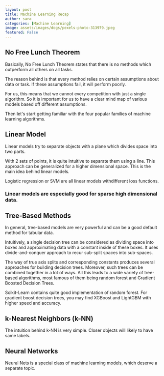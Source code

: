 ```yaml
---
layout: post
title: Machine Learning Recap
author: sara
categories: [Machine Learning]
image: assets/images/dogs/pexels-photo-313979.jpeg
featured: False
---
```


## No Free Lunch Theorem

Basically, No Free Lunch Theorem states that there is no methods which outperform all others on all tasks. 

The reason behind is that every method relies on certain assumptions about data or task. If these assumptions fail, it will perform poorly. 

For us, this means that we cannot every competition with just a single algorithm. So it is important for us to have a clear mind map of various models based off different assumptions. 

Then let's start getting familiar with the four popular families of machine learning algorithms.

##  Linear Model

Linear models try to separate objects with a plane which divides space into two parts.

With 2 sets of points, it is quite intuitive to separate them using a line. This approach can be generalized for a higher dimensional space. This is the main idea behind linear models.

Logistic regression or SVM are all linear models withdifferent loss functions.

### Linear models are especially good for sparse high dimensional data.

## Tree-Based Methods

In general, tree-based models are very powerful and can be a good default method for tabular data.

Intuitively, a single decision tree can be considered as dividing space into boxes and approximating data with a constant inside of these boxes. It uses divide-and-conquer approach to recur sub-split spaces into sub-spaces. 

The way of true axis splits and corresponding constants produces several approaches for building decision trees. Moreover, such trees can be combined together in a lot of ways. All this leads to a wide variety of tree-based algorithms, most famous of them being random forest and Gradient Boosted Decision Trees. 

Scikit-Learn contains quite good implementation of random forest. For gradient boost decision trees, you may find XGBoost and LightGBM with higher speed and accuracy. 

## k-Nearest Neighbors (k-NN)

The intuition behind k-NN is very simple. Closer objects will likely to have same labels.

## Neural Networks

Neural Nets is a special class of machine learning models, which deserve a separate topic.
